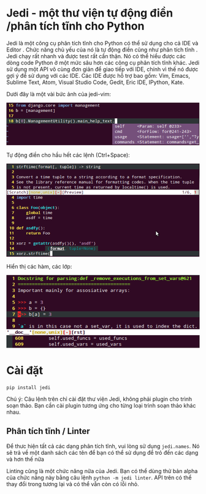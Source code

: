 # Jedi - một thư viện tự động điền /phân tích tĩnh  cho Python

Jedi là một công cụ phân tích tĩnh cho Python có thể sử dụng cho cả IDE và Editor . Chức năng chủ yếu của nó là tự động điền cũng như phân tích tĩnh . Jedi chạy rất nhanh và được test rất cẩn thận. Nó có thể hiểu được các dòng code Python ở một mức sâu hơn các công cụ phân tích tĩnh khác.
Jedi sử dụng một API vô cùng đơn giản để giao tiếp với IDE, chính vì thế nó được gợi ý để sử dụng với các IDE. Các IDE được hỗ trợ bao gồm: Vim, Emacs, Sublime Text, Atom, Visual Studio Code, Gedit, Eric IDE, IPython, Kate.

Dưới đây là một vài bức ảnh của jedi-vim:

![](https://github.com/davidhalter/jedi/raw/master/docs/_screenshots/screenshot_complete.png)

Tự động điền cho hầu hết các lệnh (Ctrl+Space):

![](https://github.com/davidhalter/jedi/raw/master/docs/_screenshots/screenshot_function.png)

Hiển thị các hàm, các lớp:

![](https://github.com/davidhalter/jedi/raw/master/docs/_screenshots/screenshot_pydoc.png)


Cài đặt
============

    pip install jedi

Chú ý: Câu lệnh trên chỉ cài đặt thư viện Jedi, không phải plugin cho trình soạn thảo. Bạn cần cài plugin tương ứng cho từng loại trình soạn thảo khác nhau.


Phân tích tĩnh / Linter
------------------------

Để thưc hiện tất cả các dạng phân tích tĩnh, vui lòng sử dụng ``jedi.names``. Nó sẽ trả về một danh sách các tên để bạn có thể sử dụng để trỏ đến các dạng và hơn thế nữa

Linting cũng là một chức năng nữa của Jedi. Bạn có thể dùng thử bản alpha của chức năng này bằng câu lệnh ``python -m jedi linter``. API trên có thể thay đổi trong tương lại và có thể vẫn còn có lỗi nhỏ.
